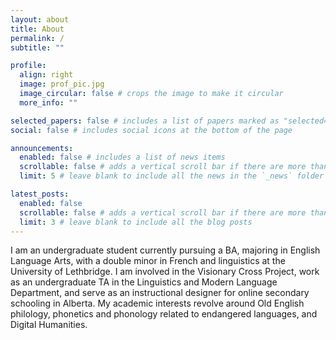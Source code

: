 ```yaml
---
layout: about
title: About
permalink: /
subtitle: ""

profile:
  align: right
  image: prof_pic.jpg
  image_circular: false # crops the image to make it circular
  more_info: ""

selected_papers: false # includes a list of papers marked as "selected={true}"
social: false # includes social icons at the bottom of the page

announcements:
  enabled: false # includes a list of news items
  scrollable: false # adds a vertical scroll bar if there are more than 3 news items
  limit: 5 # leave blank to include all the news in the `_news` folder

latest_posts:
  enabled: false
  scrollable: false # adds a vertical scroll bar if there are more than 3 new posts items
  limit: 3 # leave blank to include all the blog posts
---
```


I am an undergraduate student currently pursuing a BA, majoring in English Language Arts, with a double minor in French and linguistics at the University of Lethbridge. I am involved in the Visionary Cross Project, work as an undergraduate TA in the Linguistics and Modern Language Department, and serve as an instructional designer for online secondary schooling in Alberta. My academic interests revolve around Old English philology, phonetics and phonology related to endangered languages, and Digital Humanities.
